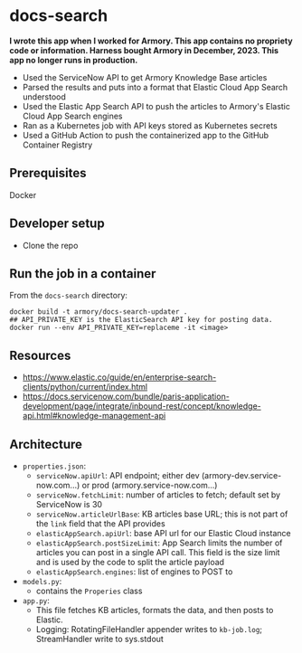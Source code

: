 <!---
.. ===============LICENSE_START=======================================================
.. Armory CC-BY-4.0
.. ===================================================================================
.. Copyright (C) 2021 Armory. All rights reserved.
.. ===================================================================================
.. This documentation file is distributed by Armory
.. under the Creative Commons Attribution 4.0 International License (the "License");
.. you may not use this file except in compliance with the License.
.. You may obtain a copy of the License at
..
.. http://creativecommons.org/licenses/by/4.0
..
.. This file is distributed on an "AS IS" BASIS,
.. WITHOUT WARRANTIES OR CONDITIONS OF ANY KIND, either express or implied.
.. See the License for the specific language governing permissions and
.. limitations under the License.
.. ===============LICENSE_END=========================================================
-->

# docs-search

**I wrote this app when I worked for Armory. This app contains no propriety code or information. Harness bought Armory in December, 2023. This app no longer runs in production.** 

- Used the ServiceNow API to get Armory Knowledge Base articles
- Parsed the results and puts into a format that Elastic Cloud App Search understood
- Used the Elastic App Search API to push the articles to Armory's Elastic Cloud App Search engines
- Ran as a Kubernetes job with API keys stored as Kubernetes secrets
- Used a GitHub Action to push the containerized app to the GitHub Container Registry

## Prerequisites

Docker

## Developer setup

- Clone the repo

## Run the job in a container

From the `docs-search` directory:

```
docker build -t armory/docs-search-updater .
## API_PRIVATE_KEY is the ElasticSearch API key for posting data.
docker run --env API_PRIVATE_KEY=replaceme -it <image>
```

## Resources

- https://www.elastic.co/guide/en/enterprise-search-clients/python/current/index.html
- https://docs.servicenow.com/bundle/paris-application-development/page/integrate/inbound-rest/concept/knowledge-api.html#knowledge-management-api

## Architecture

- `properties.json`:
   - `serviceNow.apiUrl`:  API endpoint; either dev (armory-dev.service-now.com...) or prod (armory.service-now.com...)
   - `serviceNow.fetchLimit`: number of articles to fetch; default set by ServiceNow is 30
   - `serviceNow.articleUrlBase`: KB articles base URL; this is not part of the `link` field that the API provides
   - `elasticAppSearch.apiUrl`: base API url for our Elastic Cloud instance
   - `elasticAppSearch.postSizeLimit`: App Search limits the number of articles you can post in a single API call. This field is the size limit and is used by the code to split the article payload
   - `elasticAppSearch.engines`: list of engines to POST to
- `models.py`:
   - contains the `Properies` class
- `app.py`:
   - This file fetches KB articles, formats the data, and then posts to Elastic.
   - Logging: RotatingFileHandler appender writes to `kb-job.log`; StreamHandler write to sys.stdout 
